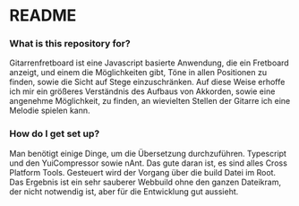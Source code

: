 # README #

### What is this repository for? ###

Gitarrenfretboard ist eine Javascript basierte Anwendung, die ein Fretboard anzeigt, und einem die Möglichkeiten gibt, Töne in allen Positionen zu finden, sowie die Sicht auf Stege einzuschränken.
Auf diese Weise erhoffe ich mir ein größeres Verständnis des Aufbaus von Akkorden, sowie eine angenehme Möglichkeit, zu finden, an wievielten Stellen der Gitarre ich eine Melodie spielen kann. 


### How do I get set up? ###

Man benötigt einige Dinge, um die Übersetzung durchzuführen. Typescript und den YuiCompressor sowie nAnt. Das gute daran ist, es sind alles Cross Platform Tools. Gesteuert wird der Vorgang über die build Datei im Root. Das Ergebnis ist ein sehr sauberer Webbuild ohne den ganzen Dateikram, der nicht notwendig ist, aber für die Entwicklung gut aussieht.